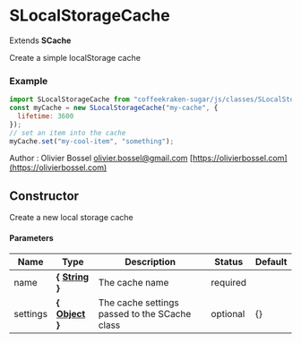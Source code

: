 # SLocalStorageCache

Extends **SCache**

Create a simple localStorage cache

### Example

```js
import SLocalStorageCache from "coffeekraken-sugar/js/classes/SLocalStorageCache";
const myCache = new SLocalStorageCache("my-cache", {
  lifetime: 3600
});
// set an item into the cache
myCache.set("my-cool-item", "something");
```

Author : Olivier Bossel [olivier.bossel@gmail.com](mailto:olivier.bossel@gmail.com) [https://olivierbossel.com](https://olivierbossel.com)

## Constructor

Create a new local storage cache

#### Parameters

| Name     | Type                                                                                                   | Description                                   | Status   | Default |
| -------- | ------------------------------------------------------------------------------------------------------ | --------------------------------------------- | -------- | ------- |
| name     | **{ [String](https://developer.mozilla.org/fr/docs/Web/JavaScript/Reference/Objets_globaux/String) }** | The cache name                                | required |
| settings | **{ [Object](https://developer.mozilla.org/fr/docs/Web/JavaScript/Reference/Objets_globaux/Object) }** | The cache settings passed to the SCache class | optional | {}      |
